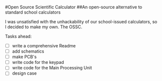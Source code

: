 #Open Source Scientific Calculator
##An open-source alternative to standard school calculators

I was unsatisfied with the unhackability of our school-issued calculators,
so I decided to make my own. The OSSC.

Tasks ahead:
- [ ] write a comprehensive Readme
- [ ] add schematics
- [ ] make PCB's
- [ ] write code for the keypad
- [ ] write code for the Main Processing Unit
- [ ] design case
